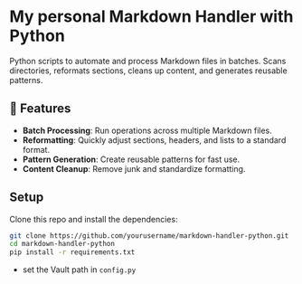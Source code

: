 # My personal Markdown Handler with Python

Python scripts to automate and process Markdown files in batches. Scans directories, reformats sections, cleans up content, and generates reusable patterns.

## 📂 Features

* **Batch Processing**: Run operations across multiple Markdown files.
* **Reformatting**: Quickly adjust sections, headers, and lists to a standard format.
* **Pattern Generation**: Create reusable patterns for fast use.
* **Content Cleanup**: Remove junk and standardize formatting.

## Setup

Clone this repo and install the dependencies:

```bash
git clone https://github.com/yourusername/markdown-handler-python.git
cd markdown-handler-python
pip install -r requirements.txt
```

- set the Vault path in `config.py`